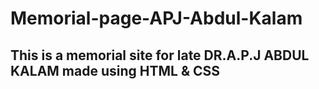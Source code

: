 # Memorial-page-APJ-Abdul-Kalam

## This is a memorial site for late DR.A.P.J ABDUL KALAM made using HTML & CSS
